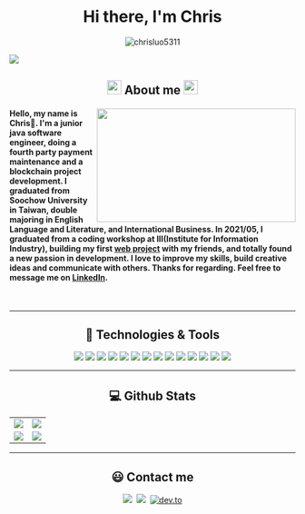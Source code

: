 <div align="center">
   <h1>Hi there, I'm Chris </h1>
   <img src="https://komarev.com/ghpvc/?username=chrisluo5311&label=Profile%20views&color=red&style=flat" alt="chrisluo5311" />
</div>

<a href="https://github.com/404"><img src="https://user-images.githubusercontent.com/73097560/115834477-dbab4500-a447-11eb-908a-139a6edaec5c.gif"></a>


<h2 align="center"><img src= "https://cultofthepartyparrot.com/parrots/hd/parrot.gif" width="25" height="25"/> About me <img src= "https://cultofthepartyparrot.com/parrots/hd/parrot.gif" width="25" height="25"/></h2>

<div>
<img align='right' height="200" width="350" src="https://media2.giphy.com/media/1GEATImIxEXVR79Dhk/giphy.gif?cid=ecf05e47zgl1uaztc9we5vxyfy8fngazq9c91qowii7j3xhc&rid=giphy.gif&ct=g">

#### Hello, my name is Chris👋. I'm a junior java software engineer, doing a fourth party payment maintenance and a blockchain project development. I graduated from Soochow University in Taiwan, double majoring in English Language and Literature, and International Business. In 2021/05, I graduated from a coding workshop at III(Institute for Information Industry), building my first [web project](https://github.com/PepperNoodles/PepperNoodles "PepperNoodles") with my friends, and totally found a new passion in development. I love to improve my skills, build creative ideas and communicate with others. Thanks for regarding. Feel free to message me on [LinkedIn](https://www.linkedin.com/in/chris-luo-b4b350189/ "LinkedIn"). 
</div>
<br>

---

<h2 align="center"> 🔧 Technologies & Tools </h2>

<div align="center">
   <img src="https://img.shields.io/badge/Java-ED8B00?style=for-the-badge&logo=java&logoColor=white" />
   <img src="https://img.shields.io/badge/Hibernate-59666C?style=for-the-badge&logo=Hibernate&logoColor=white" />
   <img src="https://img.shields.io/badge/Spring_Boot-F2F4F9?style=for-the-badge&logo=spring-boot" />
   <img src="https://img.shields.io/badge/Spring-6DB33F?style=for-the-badge&logo=spring&logoColor=white" />
   <img src="https://img.shields.io/badge/Selenium-43B02A?style=for-the-badge&logo=Selenium&logoColor=white" />
   <img src="https://img.shields.io/badge/-linebot-brightgreen?style=for-the-badge&logo=line&logoColor=white" />
  <img src="https://img.shields.io/badge/MySQL-005C84?style=for-the-badge&logo=mysql&logoColor=white" />
  <img src="https://img.shields.io/badge/PostgreSQL-316192?style=for-the-badge&logo=postgresql&logoColor=white" />
   <img src="https://img.shields.io/badge/Microsoft%20SQL%20Server-CC2927?style=for-the-badge&logo=microsoft%20sql%20server&logoColor=white" />
  <img src="https://img.shields.io/badge/rabbitmq-%23FF6600.svg?&style=for-the-badge&logo=rabbitmq&logoColor=white" />
  <img src="https://img.shields.io/badge/redis-%23DD0031.svg?&style=for-the-badge&logo=redis&logoColor=white" />
  <img src="https://img.shields.io/badge/IntelliJIDEA-000000.svg?style=for-the-badge&logo=intellij-idea&logoColor=white" />
  <img src="https://img.shields.io/badge/Eclipse-2C2255?style=for-the-badge&logo=eclipse&logoColor=white" />
   <img src="https://img.shields.io/badge/Linux-FCC624?style=for-the-badge&logo=linux&logoColor=black" />
</div>

---

<h2 align="center"> 💻 Github Stats </h2>

<table align="center" width="100%">  
  <tr>
    <td align="center">
      <img src= "https://github-readme-stats.vercel.app/api?username=chrisluo5311&show_icons=true&count_private=true&theme=highcontrast">
    </td>
    <td align="center">
       <img src= "https://github-readme-stats.vercel.app/api/top-langs/?username=chrisluo5311&layout=compact">
    </td>
  </tr>
   <tr>
      <td align="center">
         <img src="https://github-readme-streak-stats.herokuapp.com/?user=chrisluo5311&theme=dark">
      </td>
      <td align="center">
         <img src="https://api.githubtrends.io/user/svg/chrisluo5311/repos?time_range=one_year&include_private=True&loc_metric=changed&theme=dark">
      </td>
   </tr>
</table>


---

<h2 align="center"> 😃 Contact me </h2>

<div align="center">
   <a href="https://www.linkedin.com/in/chris-luo-b4b350189/"><img src="https://img.shields.io/badge/LinkedIn-0077B5?style=for-the-badge&logo=linkedin&logoColor=white"></a>&nbsp
   <a href="https://github.com/chrisluo5311/"><img src="https://img.shields.io/badge/GitHub-100000?style=for-the-badge&logo=github&logoColor=white"></a>&nbsp
  <a href="https://dev.to/chrisluo5311"><img alt="dev.to" title="My Dev Blog" src="https://img.shields.io/badge/dev.to-0A0A0A?style=for-the-badge&logo=devdotto&logoColor=white"/></a>
</a>
</div>


